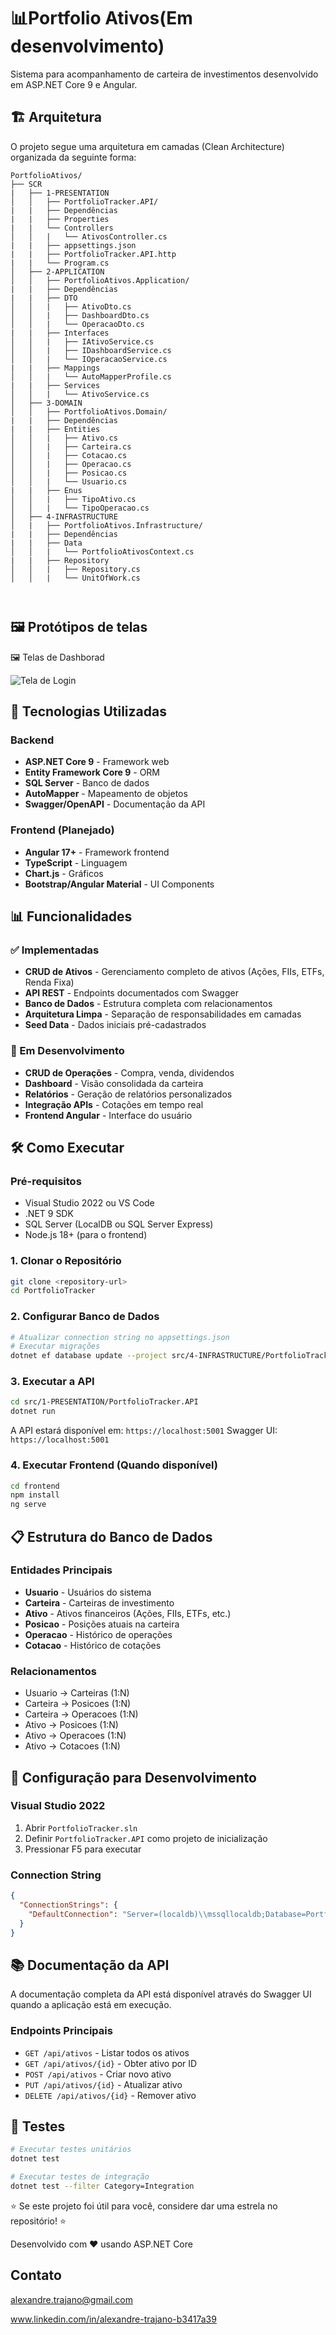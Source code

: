 # 📊Portfolio Ativos(Em desenvolvimento)

Sistema para acompanhamento de carteira de investimentos desenvolvido em ASP.NET Core 9 e Angular.

## 🏗️ Arquitetura

O projeto segue uma arquitetura em camadas (Clean Architecture) organizada da seguinte forma:

```
PortfolioAtivos/
├── SCR
|   ├── 1-PRESENTATION         
│   │   ├── PortfolioTracker.API/
|   |   ├── Dependências
|   |   ├── Properties
|   |   └── Controllers
│   │   |   └── AtivosController.cs
|   |   ├── appsettings.json
|   |   ├── PortfolioTracker.API.http
|   |   └── Program.cs
│   ├── 2-APPLICATION           
│   │   ├── PortfolioAtivos.Application/
|   |   ├── Dependências
|   |   ├── DTO
│   │   |   ├── AtivoDto.cs
│   │   |   ├── DashboardDto.cs
│   │   |   └── OperacaoDto.cs
|   |   ├── Interfaces
│   │   |   ├── IAtivoService.cs
│   │   |   ├── IDashboardService.cs
│   │   |   └── IOperacaoService.cs
|   |   ├── Mappings
│   │   |   └── AutoMapperProfile.cs
|   |   ├── Services
│   │   |   └── AtivoService.cs
│   ├── 3-DOMAIN              
│   │   ├── PortfolioAtivos.Domain/
|   |   ├── Dependências
|   |   ├── Entities
│   │   |   ├── Ativo.cs
│   │   |   ├── Carteira.cs
│   │   |   ├── Cotacao.cs
│   │   |   ├── Operacao.cs
│   │   |   ├── Posicao.cs
│   │   |   └── Usuario.cs
|   |   ├── Enus
│   │   |   ├── TipoAtivo.cs
│   │   |   └── TipoOperacao.cs      
│   ├── 4-INFRASTRUCTURE       
│   |   ├── PortfolioAtivos.Infrastructure/
|   |   ├── Dependências
|   |   ├── Data
│   │   |   └── PortfolioAtivosContext.cs
|   |   ├── Repository
│   │   |   ├── Repository.cs
│   │   |   └── UnitOfWork.cs



```

## 🖼 Protótipos de telas

   🖼 Telas de Dashborad

![Tela de Login](imgaem/dashborad.PNG)

## 🚀 Tecnologias Utilizadas

### Backend
- **ASP.NET Core 9** - Framework web
- **Entity Framework Core 9** - ORM
- **SQL Server** - Banco de dados
- **AutoMapper** - Mapeamento de objetos
- **Swagger/OpenAPI** - Documentação da API

### Frontend (Planejado)
- **Angular 17+** - Framework frontend
- **TypeScript** - Linguagem
- **Chart.js** - Gráficos
- **Bootstrap/Angular Material** - UI Components

## 📊 Funcionalidades

### ✅ Implementadas
- **CRUD de Ativos** - Gerenciamento completo de ativos (Ações, FIIs, ETFs, Renda Fixa)
- **API REST** - Endpoints documentados com Swagger
- **Banco de Dados** - Estrutura completa com relacionamentos
- **Arquitetura Limpa** - Separação de responsabilidades em camadas
- **Seed Data** - Dados iniciais pré-cadastrados

### 🔄 Em Desenvolvimento
- **CRUD de Operações** - Compra, venda, dividendos
- **Dashboard** - Visão consolidada da carteira
- **Relatórios** - Geração de relatórios personalizados
- **Integração APIs** - Cotações em tempo real
- **Frontend Angular** - Interface do usuário

## 🛠️ Como Executar

### Pré-requisitos
- Visual Studio 2022 ou VS Code
- .NET 9 SDK
- SQL Server (LocalDB ou SQL Server Express)
- Node.js 18+ (para o frontend)

### 1. Clonar o Repositório
```bash
git clone <repository-url>
cd PortfolioTracker
```

### 2. Configurar Banco de Dados
```bash
# Atualizar connection string no appsettings.json
# Executar migrações
dotnet ef database update --project src/4-INFRASTRUCTURE/PortfolioTracker.Infrastructure --startup-project src/1-PRESENTATION/PortfolioTracker.API
```

### 3. Executar a API
```bash
cd src/1-PRESENTATION/PortfolioTracker.API
dotnet run
```

A API estará disponível em: `https://localhost:5001`
Swagger UI: `https://localhost:5001`

### 4. Executar Frontend (Quando disponível)
```bash
cd frontend
npm install
ng serve
```

## 📋 Estrutura do Banco de Dados

### Entidades Principais
- **Usuario** - Usuários do sistema
- **Carteira** - Carteiras de investimento
- **Ativo** - Ativos financeiros (Ações, FIIs, ETFs, etc.)
- **Posicao** - Posições atuais na carteira
- **Operacao** - Histórico de operações
- **Cotacao** - Histórico de cotações

### Relacionamentos
- Usuario → Carteiras (1:N)
- Carteira → Posicoes (1:N)
- Carteira → Operacoes (1:N)
- Ativo → Posicoes (1:N)
- Ativo → Operacoes (1:N)
- Ativo → Cotacoes (1:N)

## 🔧 Configuração para Desenvolvimento

### Visual Studio 2022
1. Abrir `PortfolioTracker.sln`
2. Definir `PortfolioTracker.API` como projeto de inicialização
3. Pressionar F5 para executar

### Connection String
```json
{
  "ConnectionStrings": {
    "DefaultConnection": "Server=(localdb)\\mssqllocaldb;Database=PortfolioTrackerDB;Trusted_Connection=true;MultipleActiveResultSets=true;TrustServerCertificate=true"
  }
}
```

## 📚 Documentação da API

A documentação completa da API está disponível através do Swagger UI quando a aplicação está em execução.

### Endpoints Principais
- `GET /api/ativos` - Listar todos os ativos
- `GET /api/ativos/{id}` - Obter ativo por ID
- `POST /api/ativos` - Criar novo ativo
- `PUT /api/ativos/{id}` - Atualizar ativo
- `DELETE /api/ativos/{id}` - Remover ativo

## 🧪 Testes

```bash
# Executar testes unitários
dotnet test

# Executar testes de integração
dotnet test --filter Category=Integration
```

⭐ Se este projeto foi útil para você, considere dar uma estrela no repositório! ⭐

Desenvolvido com ❤️ usando ASP.NET Core

## Contato
alexandre.trajano@gmail.com

www.linkedin.com/in/alexandre-trajano-b3417a39

